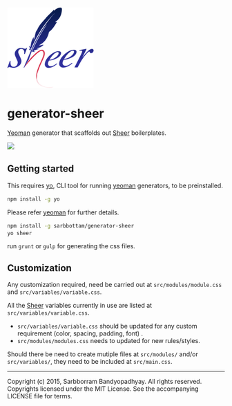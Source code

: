 ![sheer](https://github.com/sarbbottam/sheer/raw/master/logo/sheer-200x186.png)

# generator-sheer

[Yeoman](http://yeoman.io) generator that scaffolds out [Sheer](https://github.com/sarbbottam/sheer) boilerplates.

![](http://i.imgur.com/xcAEqJw.png)

## Getting started

This requires [yo](https://github.com/yeoman/yo), CLI tool for running [yeoman](http://yeoman.io) generators, 
to be preinstalled.

```sh
npm install -g yo
```

Please refer [yeoman](http://yeoman.io) for further details.

```sh
npm install -g sarbbottam/generator-sheer
yo sheer
```

run `grunt` or `gulp` for generating the css files.

## Customization

Any customization required, need be carried out at `src/modules/module.css` and `src/variables/variable.css`.

All the [Sheer](https://github.com/sarbbottam/sheer) variables currently in use are listed at `src/variables/variable.css`.
* `src/variables/variable.css` should be updated for any custom requirement (color, spacing, padding, font) .
* `src/modules/modules.css` needs to updated for new rules/styles.

Should there be need to create mutiple files at `src/modules/` and/or `src/variables/`, they need to be included at `src/main.css`.

---

Copyright (c) 2015, Sarbborram Bandyopadhyay. All rights reserved. Copyrights licensed under the MIT License.
See the accompanying LICENSE file for terms.
